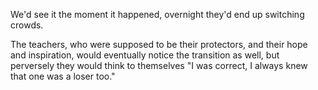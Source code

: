 We'd see it the moment it happened, overnight they'd end up switching
crowds.

The teachers, who were supposed to be their protectors, and their hope and
inspiration, would eventually notice the transition as well, but perversely
they would think to themselves "I was correct, I always knew that one was a
loser too."